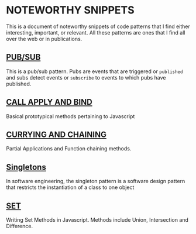# NOTEWORTHY SNIPPETS
This is a document of noteworthy snippets of code patterns that I find either interesting, important, or relevant. All these patterns are ones that I find all over the web or in publications.

## [PUB/SUB](pubsub.js)
This is a pub/sub pattern. Pubs are events that are triggered or `published` and subs detect events or `subscribe` to events to which pubs have published.

## [CALL APPLY AND BIND](call-apply-bind.js)
Basical prototypical methods pertaining to Javascript

## [CURRYING AND CHAINING](currying-and-chaining.js)
Partial Applications and Function chaining methods.

## [Singletons](singleton.js)
In software engineering, the singleton pattern is a software design pattern that restricts the instantiation of a class to one object

## [SET](set.js)
Writing Set Methods in Javascript. Methods include Union, Intersection and Difference.